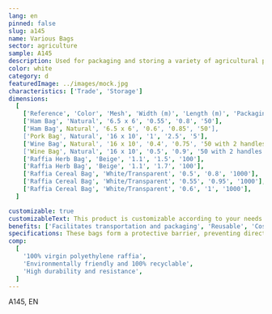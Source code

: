 ```yaml
---
lang: en
pinned: false
slug: a145
name: Various Bags
sector: agriculture
sample: A145
description: Used for packaging and storing a variety of agricultural products such as ham, pork, herbs, among others.
color: white
category: d
featuredImage: ../images/mock.jpg
characteristics: ['Trade', 'Storage']
dimensions:
  [
    ['Reference', 'Color', 'Mesh', 'Width (m)', 'Length (m)', 'Packaging (pcs)'],
    ['Ham Bag', 'Natural', '6.5 x 6', '0.55', '0.8', '50'],
    ['Ham Bag', Natural', '6.5 x 6', '0.6', '0.85', '50'],
    ['Pork Bag', Natural', '16 x 10', '1', '2.5', '5'],
    ['Wine Bag', Natural', '16 x 10', '0.4', '0.75', '50 with 2 handles'],
    ['Wine Bag', Natural', '16 x 10', '0.5', '0.9', '50 with 2 handles'],
    ['Raffia Herb Bag', 'Beige', '1.1', '1.5', '100'],
    ['Raffia Herb Bag', 'Beige', '1.1', '1.7', '100'],
    ['Raffia Cereal Bag', 'White/Transparent', '0.5', '0.8', '1000'],
    ['Raffia Cereal Bag', 'White/Transparent', '0.55', '0.95', '1000'],
    ['Raffia Cereal Bag', 'White/Transparent', '0.6', '1', '1000'],
  ]

customizable: true
customizableText: This product is customizable according to your needs. Contact us for more information.
benefits: ['Facilitates transportation and packaging', 'Reusable', 'Cost-effective alternative']
specifications: These bags form a protective barrier, preventing direct contact of certain organisms that could compromise the product's viability.
comp:
  [
    '100% virgin polyethylene raffia',
    'Environmentally friendly and 100% recyclable',
    'High durability and resistance',
  ]
---
```


A145, EN
